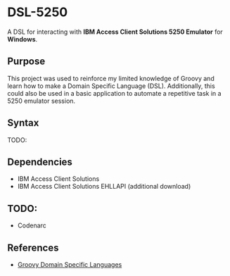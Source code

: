 # DSL-5250

A DSL for interacting with **IBM Access Client Solutions 5250 Emulator** for **Windows**.


## Purpose
This project was used to reinforce my limited knowledge of Groovy and learn how to make a Domain Specific Language (DSL).
Additionally, this could also be used in a basic application to automate a repetitive task in a 5250 emulator session.


## Syntax
TODO:


## Dependencies
* IBM Access Client Solutions
* IBM Access Client Solutions EHLLAPI (additional download)


## TODO:
* Codenarc


## References
* [Groovy Domain Specific Languages](http://docs.groovy-lang.org/docs/latest/html/documentation/core-domain-specific-languages.html)
